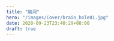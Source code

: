 ```yaml
---
title: "脑洞"
hero: "/images/Cover/brain_hole01.jpg"
date: 2020-09-23T23:40:29+08:00
draft: true
---
```


